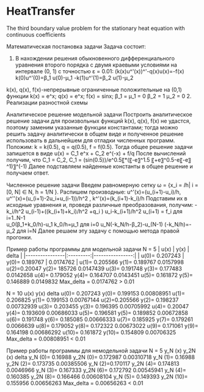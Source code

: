 # HeatTransfer
The third boundary value problem for the stationary heat equation with continuous coefficients

Математическая постановка задачи
Задача состоит:
1. В нахождении решения обыкновенного дифференциального уравнения второго порядка с двумя краевыми условиями на интервале (0, 1) с точностью ε = 0.01:
(k(x)u^'(x))^'-q(x)u(x)=-f(x)
k(0)u^'(0)=β_1 u(0)-μ_1
-k(1)u^'(1)=β_2 u(1)-μ_2

k(x), q(x), f(x)-непрерывные ограниченные положительные на (0,1)  функции
k(x) = e^x;
q(x) = e^x;
f(x) = sinx;
β_1 = μ_1 = 0
β_2 = 1
μ_2 = 0
2. Реализации разностной схемы

Аналитическое решение модельной задачи
Построить аналитическое решение задачи для произвольных функций k(х), q(x), f(x) не удастся, поэтому заменим указанные функции константами; тогда можно решить задачу аналитически в общем виде и полученное решение использовать в дальнейшем для отладки численных программ. Положим: k = k(0.5), q = q(0.5), f = f(0.5). Тогда общее решение задачи запишется в виде u(x) = C_1 e^x + C_2 e^(-x) + f/q
После вычислений получим, что C_1 = C_2, C_1 = (sin⁡(0.5))/e^0.5〖*(〖-e〗^1.5 〖+e〗^0.5-e〖-e〗^1)〗^(-1)
Далее подставляем найденные константы в общее решение и получаем ответ.

Численное решение задачи
Введем равномерную сетку ω = {x_i = ⅈh| i = [0, N] ∈ N, h = 1/N }.  Распишем производные:
 u^'(x)=(u_(i+1)-u_i)/h, u^''(x)=(u_(i+1)-2u_i+u_(i-1))/h^2 , k^'(x)=(k_(i+1)-k_i)/h
Подставим их в исходные уравнения и, проведя различные преобразования, получим:
-k_i/h^2  u_(i-1)+((k_(i+1)+k_i)/h^2 +q_i ) u_i-k_(i+1)/h^2  u_(i+1) = f_i  для i=1..N-1  
u_0(β_1+k_0/h)-u_1  k_0/h=μ_1  для i=0 
u_N(-k_N/h-β_2)-u_(N-1) (-k_N/h)=-μ_2  для i=N
Далее решаем эту задачу с помощью метода правой прогонки.

Пример работы программы для модельной задачи
N = 5
|     u(x)       |    y(x)	  |     delta       |
|----------------|:---------:|----------------:|
| u(0)= 0.207243	| y(0)= 0.189767 |	0.0174762 |
u(1)= 0.205566	y(1)= 0.189767	0.0157998
u(2)=0.20047	  y(2)= 185726	  0.0147439
u(3)= 0.191748	y(3)= 0.177483	0.0142658
u(4)= 0.179052	y(4)= 0.164707	0.0143451
u(5)= 0.161872	y(5)= 0.146889	0.0149832
Max_delta = 0.0174762 > 0.01

N = 10
     u(x)	           y(x)	        delta
u(0)= 0.207243	y(0)= 0.199153	0.00808951
u(1)= 0.206825	y(1)= 0.199153	0.00767144
u(2)=0.205566	  y(2)= 0.198237	0.00732939
u(3)= 0.203455	y(3)= 0.196395	0.00705992
u(4)= 0.20047	  y(4)= 0.193609	0.00686033
u(5)= 0.196581	y(5)= 0.189852	0.00672858
u(6)= 0.191748	y(6)= 0.185085	0.00666333
u(7)= 0.185925	y(7)= 0.179261	0.0066639
u(8)= 0.179052	y(8)= 0.172322	0.00673022
u(9)= 0.171061	y(9)= 0.164198	0.00686292
u(10)= 0.161872	y(10)= 0.154809	0.00706325
Max_delta = 0.00808951 < 0.01

Пример работы программы для немодельной задачи
N = 5
    y_N (x)	           y_2N (x)	         delta
y_N (0)= 0.16988	y_2N (0)= 0.172987	0.00310718
y_N (1)= 0.16988	y_2N (2)= 0.173735	0.00385506
y_N (2)=0.170117	y_2N (4)= 0.174813	0.0046966
y_N (3)= 0.167333	y_2N (6)= 0.172792	0.00545941
y_N (4)= 0.160385	y_2N (8)= 0.166466	0.00608104
y_N (5)= 0.149393	y_2N (10)= 0.155956	0.00656263
Max_delta = 0.00656263 < 0.01










